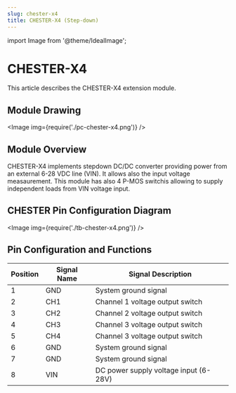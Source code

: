 ```yaml
---
slug: chester-x4
title: CHESTER-X4 (Step-down)
---
```

import Image from '@theme/IdealImage';

# CHESTER-X4

This article describes the CHESTER-X4 extension module.

## Module Drawing

<Image img={require('./pc-chester-x4.png')} />

## Module Overview
CHESTER-X4 implements stepdown DC/DC converter providing power from an external 6-28 VDC line (VIN). It allows also the input voltage measaurement. This module has also 4 P-MOS switchis allowing to supply independent loads from VIN voltage input.

## CHESTER Pin Configuration Diagram

<Image img={require('./tb-chester-x4.png')} />

## Pin Configuration and Functions

| Position | Signal Name | Signal Description                    |
| -------- | ----------- | ------------------------------------- |
| 1        | GND         | System ground signal                  |
| 2        | CH1         | Channel 1 voltage output switch       |
| 3        | CH2         | Channel 2 voltage output switch       |
| 4        | CH3         | Channel 3 voltage output switch       |
| 5        | CH4         | Channel 3 voltage output switch       |
| 6        | GND         | System ground signal                  |
| 7        | GND         | System ground signal                  |
| 8        | VIN         | DC power supply voltage input (6-28V) |
